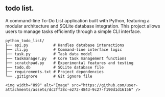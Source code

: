 ## todo list.

A command-line To-Do List application built with Python, featuring a modular architecture and SQLite database integration. This project allows users to manage tasks efficiently through a simple CLI interface.

```text
python_todo_list/
├── api.py           # Handles database interactions
├── cli.py           # Command-line interface logic
├── task.py          # Task data model
├── taskmanager.py   # Core task management functions
├── scratchpad.py    # Experimental features and testing
├── todo.db          # SQLite database file
├── requirements.txt # Project dependencies
└── .gitignore       # Git ignore file

<img width="899" alt="Image" src="https://github.com/user-attachments/assets/dc2ff38c-e272-4843-9c27-f190d1d16156" />
